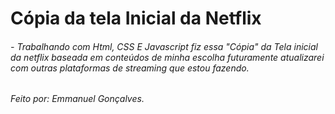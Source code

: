 # Cópia da tela Inicial da Netflix

###### - Trabalhando com Html, CSS E Javascript fiz essa "Cópia" da Tela inicial da netflix baseada em conteúdos de minha escolha futuramente atualizarei com outras plataformas de streaming que estou fazendo.

###### Feito por: Emmanuel Gonçalves.